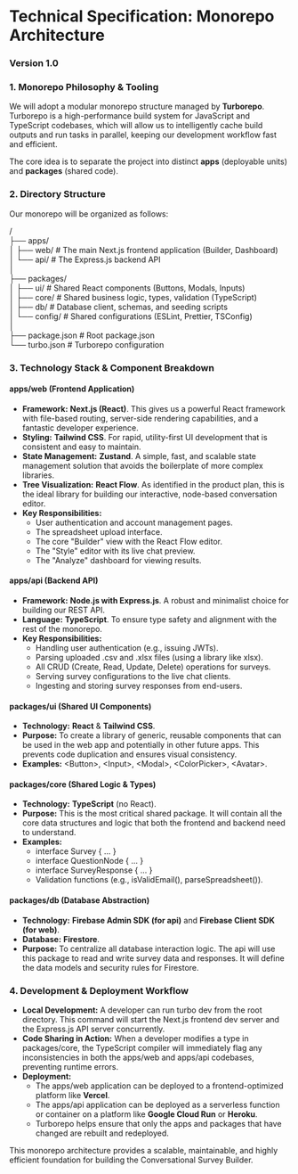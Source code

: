 # **Technical Specification: Monorepo Architecture**

### **Version 1.0**

### **1\. Monorepo Philosophy & Tooling**

We will adopt a modular monorepo structure managed by **Turborepo**. Turborepo is a high-performance build system for JavaScript and TypeScript codebases, which will allow us to intelligently cache build outputs and run tasks in parallel, keeping our development workflow fast and efficient.

The core idea is to separate the project into distinct **apps** (deployable units) and **packages** (shared code).

### **2\. Directory Structure**

Our monorepo will be organized as follows:

/  
├── apps/  
│   ├── web/         \# The main Next.js frontend application (Builder, Dashboard)  
│   └── api/         \# The Express.js backend API  
│  
├── packages/  
│   ├── ui/          \# Shared React components (Buttons, Modals, Inputs)  
│   ├── core/        \# Shared business logic, types, validation (TypeScript)  
│   ├── db/          \# Database client, schemas, and seeding scripts  
│   └── config/      \# Shared configurations (ESLint, Prettier, TSConfig)  
│  
├── package.json     \# Root package.json  
└── turbo.json       \# Turborepo configuration

### **3\. Technology Stack & Component Breakdown**

#### **apps/web (Frontend Application)**

* **Framework:** **Next.js (React)**. This gives us a powerful React framework with file-based routing, server-side rendering capabilities, and a fantastic developer experience.  
* **Styling:** **Tailwind CSS**. For rapid, utility-first UI development that is consistent and easy to maintain.  
* **State Management:** **Zustand**. A simple, fast, and scalable state management solution that avoids the boilerplate of more complex libraries.  
* **Tree Visualization:** **React Flow**. As identified in the product plan, this is the ideal library for building our interactive, node-based conversation editor.  
* **Key Responsibilities:**  
  * User authentication and account management pages.  
  * The spreadsheet upload interface.  
  * The core "Builder" view with the React Flow editor.  
  * The "Style" editor with its live chat preview.  
  * The "Analyze" dashboard for viewing results.

#### **apps/api (Backend API)**

* **Framework:** **Node.js with Express.js**. A robust and minimalist choice for building our REST API.  
* **Language:** **TypeScript**. To ensure type safety and alignment with the rest of the monorepo.  
* **Key Responsibilities:**  
  * Handling user authentication (e.g., issuing JWTs).  
  * Parsing uploaded .csv and .xlsx files (using a library like xlsx).  
  * All CRUD (Create, Read, Update, Delete) operations for surveys.  
  * Serving survey configurations to the live chat clients.  
  * Ingesting and storing survey responses from end-users.

#### **packages/ui (Shared UI Components)**

* **Technology:** **React** & **Tailwind CSS**.  
* **Purpose:** To create a library of generic, reusable components that can be used in the web app and potentially in other future apps. This prevents code duplication and ensures visual consistency.  
* **Examples:** \<Button\>, \<Input\>, \<Modal\>, \<ColorPicker\>, \<Avatar\>.

#### **packages/core (Shared Logic & Types)**

* **Technology:** **TypeScript** (no React).  
* **Purpose:** This is the most critical shared package. It will contain all the core data structures and logic that both the frontend and backend need to understand.  
* **Examples:**  
  * interface Survey { ... }  
  * interface QuestionNode { ... }  
  * interface SurveyResponse { ... }  
  * Validation functions (e.g., isValidEmail(), parseSpreadsheet()).

#### **packages/db (Database Abstraction)**

* **Technology:** **Firebase Admin SDK (for api)** and **Firebase Client SDK (for web)**.  
* **Database:** **Firestore**.  
* **Purpose:** To centralize all database interaction logic. The api will use this package to read and write survey data and responses. It will define the data models and security rules for Firestore.

### **4\. Development & Deployment Workflow**

* **Local Development:** A developer can run turbo dev from the root directory. This command will start the Next.js frontend dev server and the Express.js API server concurrently.  
* **Code Sharing in Action:** When a developer modifies a type in packages/core, the TypeScript compiler will immediately flag any inconsistencies in both the apps/web and apps/api codebases, preventing runtime errors.  
* **Deployment:**  
  * The apps/web application can be deployed to a frontend-optimized platform like **Vercel**.  
  * The apps/api application can be deployed as a serverless function or container on a platform like **Google Cloud Run** or **Heroku**.  
  * Turborepo helps ensure that only the apps and packages that have changed are rebuilt and redeployed.

This monorepo architecture provides a scalable, maintainable, and highly efficient foundation for building the Conversational Survey Builder.